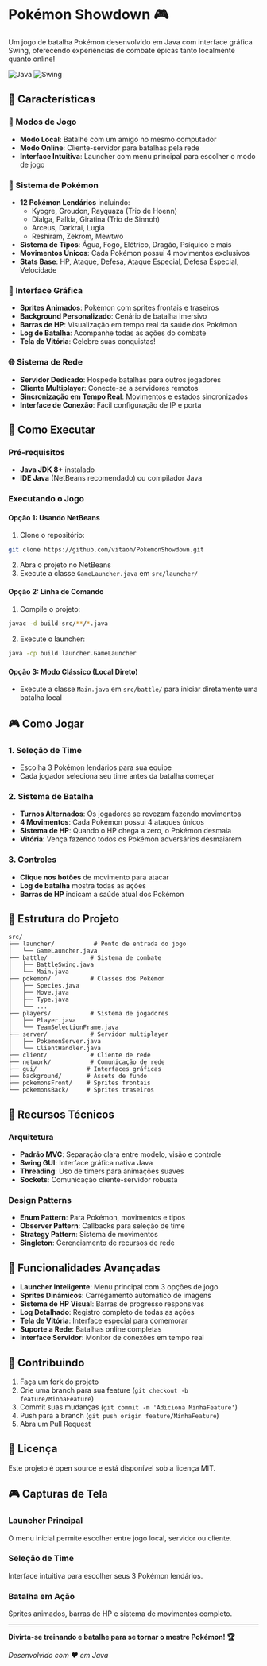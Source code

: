 # Pokémon Showdown 🎮

Um jogo de batalha Pokémon desenvolvido em Java com interface gráfica Swing, oferecendo experiências de combate épicas tanto localmente quanto online!

![Java](https://img.shields.io/badge/Java-ED8B00?style=for-the-badge&logo=openjdk&logoColor=white)
![Swing](https://img.shields.io/badge/Swing-GUI-blue?style=for-the-badge)

## 🌟 Características

### 🎯 Modos de Jogo
- **Modo Local**: Batalhe com um amigo no mesmo computador
- **Modo Online**: Cliente-servidor para batalhas pela rede
- **Interface Intuitiva**: Launcher com menu principal para escolher o modo de jogo

### 🐾 Sistema de Pokémon
- **12 Pokémon Lendários** incluindo:
  - Kyogre, Groudon, Rayquaza (Trio de Hoenn)
  - Dialga, Palkia, Giratina (Trio de Sinnoh) 
  - Arceus, Darkrai, Lugia
  - Reshiram, Zekrom, Mewtwo
- **Sistema de Tipos**: Água, Fogo, Elétrico, Dragão, Psíquico e mais
- **Movimentos Únicos**: Cada Pokémon possui 4 movimentos exclusivos
- **Stats Base**: HP, Ataque, Defesa, Ataque Especial, Defesa Especial, Velocidade

### 🎨 Interface Gráfica
- **Sprites Animados**: Pokémon com sprites frontais e traseiros
- **Background Personalizado**: Cenário de batalha imersivo
- **Barras de HP**: Visualização em tempo real da saúde dos Pokémon
- **Log de Batalha**: Acompanhe todas as ações do combate
- **Tela de Vitória**: Celebre suas conquistas!

### 🌐 Sistema de Rede
- **Servidor Dedicado**: Hospede batalhas para outros jogadores
- **Cliente Multiplayer**: Conecte-se a servidores remotos
- **Sincronização em Tempo Real**: Movimentos e estados sincronizados
- **Interface de Conexão**: Fácil configuração de IP e porta

## 🚀 Como Executar

### Pré-requisitos
- **Java JDK 8+** instalado
- **IDE Java** (NetBeans recomendado) ou compilador Java

### Executando o Jogo

#### Opção 1: Usando NetBeans
1. Clone o repositório:
```bash
git clone https://github.com/vitaoh/PokemonShowdown.git
```
2. Abra o projeto no NetBeans
3. Execute a classe `GameLauncher.java` em `src/launcher/`

#### Opção 2: Linha de Comando
1. Compile o projeto:
```bash
javac -d build src/**/*.java
```
2. Execute o launcher:
```bash
java -cp build launcher.GameLauncher
```

#### Opção 3: Modo Clássico (Local Direto)
- Execute a classe `Main.java` em `src/battle/` para iniciar diretamente uma batalha local

## 🎮 Como Jogar

### 1. **Seleção de Time**
- Escolha 3 Pokémon lendários para sua equipe
- Cada jogador seleciona seu time antes da batalha começar

### 2. **Sistema de Batalha**
- **Turnos Alternados**: Os jogadores se revezam fazendo movimentos
- **4 Movimentos**: Cada Pokémon possui 4 ataques únicos
- **Sistema de HP**: Quando o HP chega a zero, o Pokémon desmaia
- **Vitória**: Vença fazendo todos os Pokémon adversários desmaiarem

### 3. **Controles**
- **Clique nos botões** de movimento para atacar
- **Log de batalha** mostra todas as ações
- **Barras de HP** indicam a saúde atual dos Pokémon

## 📁 Estrutura do Projeto

```
src/
├── launcher/           # Ponto de entrada do jogo
│   └── GameLauncher.java
├── battle/            # Sistema de combate
│   ├── BattleSwing.java
│   └── Main.java
├── pokemon/           # Classes dos Pokémon
│   ├── Species.java
│   ├── Move.java
│   ├── Type.java
│   └── ...
├── players/           # Sistema de jogadores
│   ├── Player.java
│   └── TeamSelectionFrame.java
├── server/            # Servidor multiplayer
│   ├── PokemonServer.java
│   └── ClientHandler.java
├── client/            # Cliente de rede
├── network/           # Comunicação de rede
├── gui/              # Interfaces gráficas
├── background/       # Assets de fundo
├── pokemonsFront/    # Sprites frontais
└── pokemonsBack/     # Sprites traseiros
```

## 🔧 Recursos Técnicos

### **Arquitetura**
- **Padrão MVC**: Separação clara entre modelo, visão e controle
- **Swing GUI**: Interface gráfica nativa Java
- **Threading**: Uso de timers para animações suaves
- **Sockets**: Comunicação cliente-servidor robusta

### **Design Patterns**
- **Enum Pattern**: Para Pokémon, movimentos e tipos
- **Observer Pattern**: Callbacks para seleção de time
- **Strategy Pattern**: Sistema de movimentos
- **Singleton**: Gerenciamento de recursos de rede

## 🎯 Funcionalidades Avançadas

- **Launcher Inteligente**: Menu principal com 3 opções de jogo
- **Sprites Dinâmicos**: Carregamento automático de imagens
- **Sistema de HP Visual**: Barras de progresso responsivas  
- **Log Detalhado**: Registro completo de todas as ações
- **Tela de Vitória**: Interface especial para comemorar
- **Suporte a Rede**: Batalhas online completas
- **Interface Servidor**: Monitor de conexões em tempo real

## 🤝 Contribuindo

1. Faça um fork do projeto
2. Crie uma branch para sua feature (`git checkout -b feature/MinhaFeature`)
3. Commit suas mudanças (`git commit -m 'Adiciona MinhaFeature'`)
4. Push para a branch (`git push origin feature/MinhaFeature`)
5. Abra um Pull Request

## 📝 Licença

Este projeto é open source e está disponível sob a licença MIT.

## 🎮 Capturas de Tela

### Launcher Principal
O menu inicial permite escolher entre jogo local, servidor ou cliente.

### Seleção de Time  
Interface intuitiva para escolher seus 3 Pokémon lendários.

### Batalha em Ação
Sprites animados, barras de HP e sistema de movimentos completo.

---

**Divirta-se treinando e batalhe para se tornar o mestre Pokémon! 🏆**

*Desenvolvido com ❤️ em Java*
